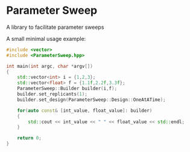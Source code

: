 # Parameter Sweep

A library to facilitate parameter sweeps

A small minimal usage example:

```cpp
#include <vector>
#include <ParameterSweep.hpp>

int main(int argc, char *argv[])
{
	std::vector<int> i = {1,2,3};
	std::vector<float> f = {1.1f,2.2f,3.3f};
	ParameterSweep::Builder builder(i,f);
	builder.set_replicants(1);
	builder.set_design(ParameterSweep::Design::OneAtATime);

	for(auto const& [int_value, float_value]: builder)
	{
		std::cout << int_value << " " << float_value << std::endl;
	}

	return 0;
}
```
